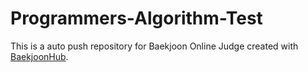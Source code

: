 # Programmers-Algorithm-Test
This is a auto push repository for Baekjoon Online Judge created with [BaekjoonHub](https://github.com/BaekjoonHub/BaekjoonHub).
